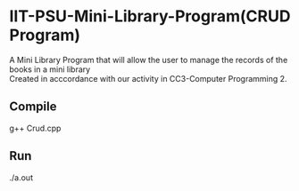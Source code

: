 # IIT-PSU-Mini-Library-Program(CRUD Program)

A Mini Library Program that will allow the user to manage the records of the books in a mini library<br> 
Created in acccordance with our activity in CC3-Computer Programming 2.

## Compile
g++ Crud.cpp

## Run
./a.out
